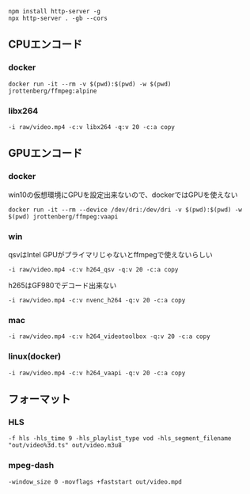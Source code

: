 
```
npm install http-server -g
npx http-server . -gb --cors
```

## CPUエンコード
### docker
```
docker run -it --rm -v $(pwd):$(pwd) -w $(pwd) jrottenberg/ffmpeg:alpine
```
### libx264
```
-i raw/video.mp4 -c:v libx264 -q:v 20 -c:a copy
```
## GPUエンコード
### docker
win10の仮想環境にGPUを設定出来ないので、dockerではGPUを使えない
```
docker run -it --rm --device /dev/dri:/dev/dri -v $(pwd):$(pwd) -w $(pwd) jrottenberg/ffmpeg:vaapi
```
### win
qsvはIntel GPUがプライマリじゃないとffmpegで使えないらしい
```
-i raw/video.mp4 -c:v h264_qsv -q:v 20 -c:a copy 
```
h265はGF980でデコード出来ない
```
-i raw/video.mp4 -c:v nvenc_h264 -q:v 20 -c:a copy
```
### mac
```
-i raw/video.mp4 -c:v h264_videotoolbox -q:v 20 -c:a copy
```
### linux(docker)
```
-i raw/video.mp4 -c:v h264_vaapi -q:v 20 -c:a copy
```

## フォーマット
### HLS
```
-f hls -hls_time 9 -hls_playlist_type vod -hls_segment_filename "out/video%3d.ts" out/video.m3u8
```
### mpeg-dash
```
-window_size 0 -movflags +faststart out/video.mpd
```